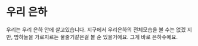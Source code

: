 # 우리 은하

우리는 우리 은하 안에 살고있습니다. 지구에서 우리은하의 전체모습을 볼 수는 없겠
지만, 밤하늘을 가로지르는 물줄기같은걸 볼 순 있을거에요. 그게 바로 은하수에요.
